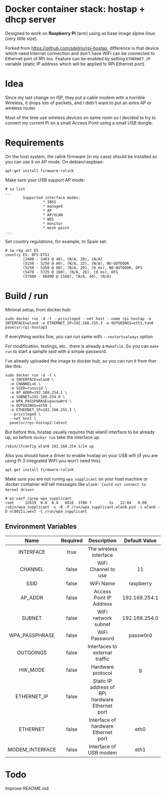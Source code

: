 # Docker container stack: hostap + dhcp server

Designed to work on **Raspberry Pi** (arm) using as base image alpine linux (very little size).

Forked from https://github.com/sdelrio/rpi-hostap, difference is that device which need Internet connection and don't have WiFi can be connected to Ethernet port of RPi too. Feature can be enabled by setting `ETHERNET_IP` variable (static IP address which will be applied to RPi Ethernet port)

# Idea


Since my last change on ISP, they put a cable modem with a horrible Wireless, it drops lots of packets, and I didn't want to put an extra AP or wireless router.

Most of the time use wireless devices on same room so I decided to try to convert my current Pi on a small Access Point using a small USB dongle.


# Requirements

On the host system, the ralink firmware (in my case) should be installed so you can use it on AP mode. On debian/raspbian:

```
apt-get install firmware-ralink
```

Make sure your USB support AP mode:

```
# iw list
...
        Supported interface modes:
                 * IBSS
                 * managed
                 * AP
                 * AP/VLAN
                 * WDS
                 * monitor
                 * mesh point
...
```

Set country regulations, for example, to Spain set:

```
# iw reg set ES
country ES: DFS-ETSI
        (2400 - 2483 @ 40), (N/A, 20), (N/A)
        (5150 - 5250 @ 80), (N/A, 23), (N/A), NO-OUTDOOR
        (5250 - 5350 @ 80), (N/A, 20), (0 ms), NO-OUTDOOR, DFS
        (5470 - 5725 @ 160), (N/A, 26), (0 ms), DFS
        (57000 - 66000 @ 2160), (N/A, 40), (N/A)
```

# Build / run

Minimal setup, from docker hub:

```
sudo docker run -d -t --privileged --net host --name rpi-hostap -e INTERFACE=wlan0 -e ETHERNET_IP=192.168.255.3 -e OUTGOINGS=eth1,tun0 pavelsr/rpi-hostap2
```

If everything works fine, you can run same with `--restart=always` option

For modification, testings, etc.. there is already a `Makefile`. So you can `make run` to start a sample ssid with a simple password.

I've already uploaded the image to docker hub, so you can run it from ther like this:

```
sudo docker run -d -t \
  -e INTERFACE=wlan0 \
  -e CHANNEL=6 \
  -e SSID=runssid \
  -e AP_ADDR=192.168.254.1 \
  -e SUBNET=192.168.254.0 \
  -e WPA_PASSPHRASE=passw0rd \
  -e OUTGOINGS=eth0 \
  -e ETHERNET_IP=192.168.255.3 \
  --privileged \
  --net host \
  pavelsr/rpi-hostap2:latest
```

But before this, hostap usually requires that wlan0 interface to be already up, so before `docker run` take the interface up:

```
/sbin/ifconfig wlan0 192.168.254.1/24 up
```

Also you should have a driver to enable hostap on your USB wifi (if you are using Pi 3 integrated WiFI you won't need this).

```
apt-get install firmware-ralink
```


Make sure you are not runing `wpa_supplicant` on your host machine or docker container will tell messages like `wlan0: Could not connect to kernel driver`.

```
# ps uaxf |grep wpa_supplicant
root     22619  0.0  0.4   6616  3700 ?        Ss   22:04   0:00 /sbin/wpa_supplicant -s -B -P /run/wpa_supplicant.wlan0.pid -i wlan0 -D nl80211,wext -C /run/wpa_supplicant
```

## Environment Variables

| Name            | Required | Description                                          | Default Value |
|:---------------:|:--------:|:----------------------------------------------------:|:-------------:|
| INTERFACE       | true     | The wireless interface                               |               |
| CHANNEL         | false    | WiFi Channel to use                                  | 11            |
| SSID            | false    | WiFi Name                                            | raspberry     |
| AP\_ADDR        | false    | Access Point IP Address                              | 192.168.254.1 |
| SUBNET          | false    | WiFi network subnet                                  | 192.168.254.0 |
| WPA\_PASSPHRASE | false    | WiFi Password                                        | passw0rd      |
| OUTGOINGS       | false    | Interfaces to external traffic                       |               |
| HW\_MODE        | false    | Hardware protocol                                    | g             |
| ETHERNET\_IP    | false    | Static IP address of RPi hardware Ethernet port      |               |
| ETHERNET        | false    | Interface of hardware Ethernet port                  | eth0          |
| MODEM_INTERFACE | false    | Interface of USB modem                               | eth1          |

# Todo

Improve README.md
